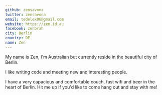 ```yaml
---
github: zensavona
twitter: zensavona
email: tedelex06@gmail.com
website: https://zen.id.au
facebook: zenbrah
city: Berlin
country: DE
name: Zen
---
```


My name is Zen, I'm Australian but currently reside in the beautiful city of Berlin.

I like writing code and meeting new and interesting people.

I have a very capacious and comfortable couch, fast wifi and beer in the heart of Berlin. Hit me up if you'd like to come hang out and stay with me!